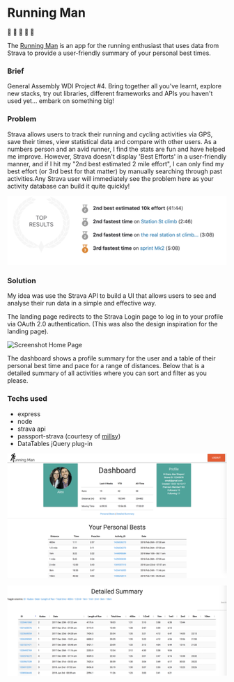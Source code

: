 # Running Man

:runner: :walking: :runner: :walking: :runner:


The [Running Man](http://therunningman.herokuapp.com/) is an app for the running enthusiast that uses data from Strava to provide a user-friendly summary of your personal best times. 

### Brief

General Assembly WDI Project #4. Bring together all you've learnt, explore new stacks, try out libraries, different frameworks and APIs you haven't used yet... embark on something big!

### Problem

Strava allows users to track their running and cycling activities via GPS, save their times, view statistical data and compare with other users. As a numbers person and an avid runner, I find the stats are fun and have helped me improve. However, Strava doesn't display 'Best Efforts' in a user-friendly manner, and if I hit my "2nd best estimated 2 mile effort", I can only find my best effort (or 3rd best for that matter) by manually searching through past activities.Any Strava user will immediately see the problem here as your activity database can build it quite quickly!

![best effort strava](https://github.com/ajshopov/run-strava-run/blob/master/public/images/best_effort_strava.png)

### Solution

My idea was use the Strava API to build a UI that allows users to see and analyse their run data in a simple and effective way.

The landing page redirects to the Strava Login page to log in to your profile via OAuth 2.0 authentication. (This was also the design inspiration for the landing page).

![Screenshot Home Page](https://github.com/ajshopov/run-strava-run/blob/master/public/images/splash.png)

The dashboard shows a profile summary for the user and a table of their personal best time and pace for a range of distances. Below that is a detailed summary of all activities where you can sort and filter as you please.

### Techs used

- express
- node
- strava api
- passport-strava (courtesy of [millsy](https://github.com/millsy/passport-strava))
- DataTables jQuery plug-in

![Dashboard](https://github.com/ajshopov/run-strava-run/blob/master/public/images/dashboard.png)

![Summary](https://github.com/ajshopov/run-strava-run/blob/master/public/images/summary.png)





